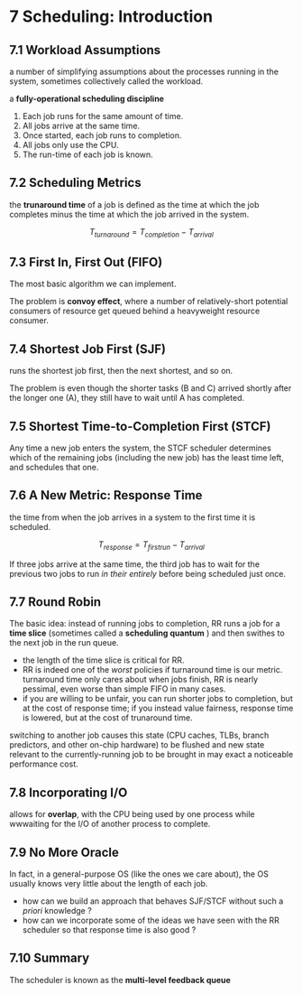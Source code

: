 # 7 Scheduling: Introduction #

## 7.1 Workload Assumptions ##

a number of simplifying assumptions about the processes running in the system,
  sometimes collectively called the workload.


a **fully-operational scheduling discipline** 
  1. Each job runs for the same amount of time.
  2. All jobs arrive at the same time.
  3. Once started, each job runs to completion.
  4. All jobs only use the CPU.
  5. The run-time of each job is known.

## 7.2 Scheduling Metrics ##

the **trunaround time** of a job is defined as the time at which the job completes minus the time at which the job arrived in the system.

$$
T_{turnaround} = T_{completion} - T_{arrival}
$$

## 7.3 First In, First Out (FIFO) ##

The most basic algorithm we can implement.

The problem is **convoy effect**, where a number of relatively-short potential consumers of resource get queued behind a heavyweight resource consumer.


## 7.4 Shortest Job First (SJF) ##

runs the shortest job first, then the next shortest, and so on.

The problem is even though the shorter tasks (B and C) arrived shortly after the longer one (A), they still have to wait until A has completed.


## 7.5 Shortest Time-to-Completion First (STCF) ##

Any time a new job enters the system, the STCF scheduler determines which of the remaining jobs (including the new job) has the least time left, 
  and schedules that one.


## 7.6 A New Metric: Response Time ##

the time from when the job arrives in a system to the first time it is scheduled.

$$
T_{response} = T_{firstrun} - T_{arrival}
$$


If three jobs arrive at the same time, the third job has to wait for the previous two jobs to run _in their entirely_ before being scheduled just once.

## 7.7 Round Robin ##

The basic idea: instead of running jobs to completion, RR runs a job for a **time slice** (sometimes called a **scheduling quantum** ) 
  and then swithes to the next job in the run queue. 
  

- the length of the time slice is critical for RR.
- RR is indeed one of the _worst_ policies if turnaround time is our metric.
  turnaround time only cares about when jobs finish, RR is nearly pessimal, even worse than simple FIFO in many cases.
- if you are willing to be unfair, you can run shorter jobs to completion, but at the cost of response time;
  if you instead value fairness, response time is lowered, but at the cost of trunaround time.

switching to another job causes this state (CPU caches, TLBs, branch predictors, and other on-chip hardware) to be flushed and new state relevant to the 
  currently-running job to be brought in may exact a noticeable performance cost.

## 7.8 Incorporating I/O ##

allows for **overlap**, with the CPU being used by one process while wwwaiting for the I/O of another process to complete.


## 7.9 No More Oracle ##

In fact, in a general-purpose OS (like the ones we care about), the OS usually knows very little about the length of each job.

- how can we build an approach that behaves SJF/STCF without such a _priori_ knowledge ?
- how can we incorporate some of the ideas we have seen with the RR scheduler so that response time is also good ? 

## 7.10 Summary ##

The scheduler is known as the **multi-level feedback queue** 
